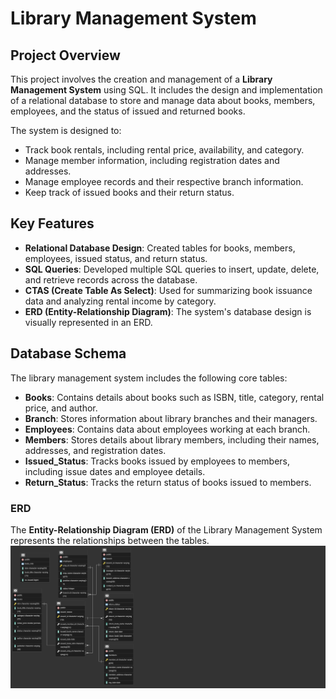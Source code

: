 # Library Management System

## Project Overview

This project involves the creation and management of a **Library Management System** using SQL. It includes the design and implementation of a relational database to store and manage data about books, members, employees, and the status of issued and returned books.

The system is designed to:
- Track book rentals, including rental price, availability, and category.
- Manage member information, including registration dates and addresses.
- Manage employee records and their respective branch information.
- Keep track of issued books and their return status.

## Key Features

- **Relational Database Design**: Created tables for books, members, employees, issued status, and return status.
- **SQL Queries**: Developed multiple SQL queries to insert, update, delete, and retrieve records across the database.
- **CTAS (Create Table As Select)**: Used for summarizing book issuance data and analyzing rental income by category.
- **ERD (Entity-Relationship Diagram)**: The system's database design is visually represented in an ERD.

## Database Schema

The library management system includes the following core tables:
- **Books**: Contains details about books such as ISBN, title, category, rental price, and author.
- **Branch**: Stores information about library branches and their managers.
- **Employees**: Contains data about employees working at each branch.
- **Members**: Stores details about library members, including their names, addresses, and registration dates.
- **Issued_Status**: Tracks books issued by employees to members, including issue dates and employee details.
- **Return_Status**: Tracks the return status of books issued to members.

### ERD

The **Entity-Relationship Diagram (ERD)** of the Library Management System represents the relationships between the tables. 
![ERD](Library_ERD.png)

